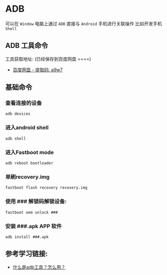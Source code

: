 # ADB

可以在 `Window` 电脑上通过 `ADB` 直接与 `Android` 手机进行关联操作 比如开发手机 `Shell`

## ADB 工具命令
工具获取地址: (已经保存到百度网盘 ====)
* [百度网盘 - 提取码: a9w7](https://pan.baidu.com/s/1fPqkweSFdqPPzKLZvlTtqg)

## 基础命令

### 查看连接的设备
    adb devices

### 进入android shell
    adb shell

### 进入Fastboot mode
    adb reboot bootloader

### 单刷recovery.img
    fastboot flash recovery recovery.img

### 使用 ### 解锁码解锁设备:
    fastboot oem unlock ###

### 安装 ###.apk APP 软件
    adb install ###.apk

## 参考学习链接:
* [什么是adb工具？怎么用？](https://jingyan.baidu.com/article/ce4366494962083773afd3d0.html)
